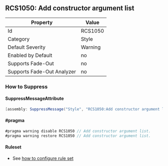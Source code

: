 ## RCS1050: Add constructor argument list

Property | Value
--- | --- 
Id | RCS1050
Category | Style
Default Severity | Warning
Enabled by Default | no
Supports Fade-Out | no
Supports Fade-Out Analyzer | no

### How to Suppress

#### SuppressMessageAttribute

```csharp
[assembly: SuppressMessage("Style", "RCS1050:Add constructor argument list.", Justification = "<Pending>")]
```

#### \#pragma

```csharp
#pragma warning disable RCS1050 // Add constructor argument list.
#pragma warning restore RCS1050 // Add constructor argument list.
```

#### Ruleset

* See [how to configure rule set](../HowToConfigureAnalyzers.md)
